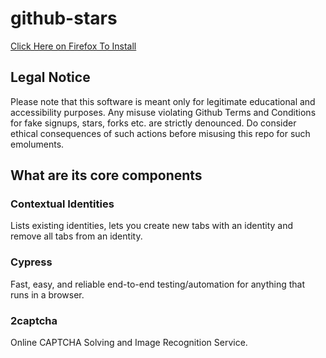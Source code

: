 # github-stars

[Click Here on Firefox To Install]()

## Legal Notice
Please note that this software is meant only for legitimate educational and accessibility purposes. Any misuse violating Github Terms and Conditions for fake signups, stars, forks etc. are strictly denounced. Do consider ethical consequences of such actions before misusing this repo for such emoluments. 

## What are its core components

### Contextual Identities

Lists existing identities, lets you create new tabs with an identity and remove all tabs from an identity.

### Cypress

Fast, easy, and reliable end-to-end testing/automation for anything that runs in a browser.

### 2captcha

Online CAPTCHA Solving and Image Recognition Service.
